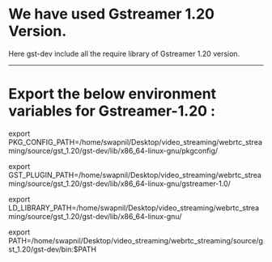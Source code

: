 # We have used Gstreamer 1.20 Version. 

Here gst-dev include all the require library of Gstreamer 1.20 version. 
              
---------------------------------------------------------------------------------------------------------------------------------------
# Export the below environment variables for Gstreamer-1.20 :

  export PKG_CONFIG_PATH=/home/swapnil/Desktop/video_streaming/webrtc_streaming/source/gst_1.20/gst-dev/lib/x86_64-linux-gnu/pkgconfig/
  
  export GST_PLUGIN_PATH=/home/swapnil/Desktop/video_streaming/webrtc_streaming/source/gst_1.20/gst-dev/lib/x86_64-linux-gnu/gstreamer-1.0/
  
  export LD_LIBRARY_PATH=/home/swapnil/Desktop/video_streaming/webrtc_streaming/source/gst_1.20/gst-dev/lib/x86_64-linux-gnu/
  
  export PATH=/home/swapnil/Desktop/video_streaming/webrtc_streaming/source/gst_1.20/gst-dev/bin:$PATH
